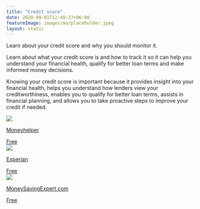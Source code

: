 ```yaml
---
title: "Credit score"
date: 2020-09-01T12:49:27+06:00
featureImage: images/ma/placeholder.jpeg
layout: static
---
```


Learn about your credit score and why you should monitor it.

Learn about what your credit score is and how to track it so it can help you understand your financial health, qualify for better loan terms and make informed money decisions.

Knowing your credit score is important because it provides insight into your financial health, helps you understand how lenders view your creditworthiness, enables you to qualify for better loan terms, assists in financial planning, and allows you to take proactive steps to improve your credit if needed.

<a class="ma-link" href="https://www.moneyhelper.org.uk/en/everyday-money/credit-and-purchases/how-to-check-your-credit-report"><div class="ma-card ma-card-Wealth"><div class="ma-icon"><img src ="/images/icon-check.png"/></div><div class="ma-name"><p>Moneyhelper</p></div><div class="ma-paid-text"><span>Free</span></div></div></a><a class="ma-link" href="https://www.experian.co.uk/consumer/guides/good-credit-score.html"><div class="ma-card ma-card-Wealth"><div class="ma-icon"><img src ="/images/icon-check.png"/></div><div class="ma-name"><p>Experian</p></div><div class="ma-paid-text"><span>Free</span></div></div></a><a class="ma-link" href="https://www.moneysavingexpert.com/loans/credit-rating-credit-score/"><div class="ma-card ma-card-Wealth"><div class="ma-icon"><img src ="/images/icon-check.png"/></div><div class="ma-name"><p>MoneySavingExpert.com</p></div><div class="ma-paid-text"><span>Free </span></div></div></a>  

<br/><br/>






